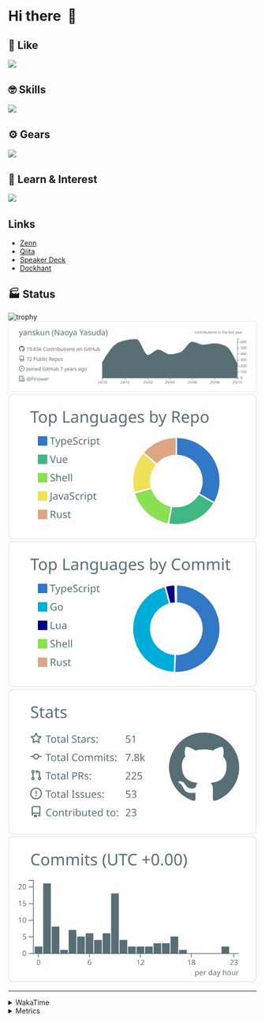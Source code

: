 # Hi there&nbsp; :wave:

## 💌 Like
<img src="https://go-skill-icons.vercel.app/api/icons?i=github" />

## 🤓 Skills
<img src="https://go-skill-icons.vercel.app/api/icons?i=js,ts,vue,nuxtjs,react,nextjs,go,lua,git" />

## ⚙️ Gears
<img src="https://go-skill-icons.vercel.app/api/icons?i=neovim,vscode,githubcopilot,alacritty,tmux" />

## 📖 Learn & Interest
<img src="https://go-skill-icons.vercel.app/api/icons?i=rust,deno,css,zig,playwright,githubactions,storybook,netlify,eslint" />

## Links
- [Zenn](https://zenn.dev/yanskun)
- [Qiita](https://qiita.com/yanskun)
- [Speaker Deck](https://speakerdeck.com/yanskun)
- [Dockhant](https://www.dockhunt.com/users/yanskun)

<!-- https://github.com/ryo-ma/github-profile-trophy -->

## 🏭 Status

<img src="https://github-profile-trophy.vercel.app/?username=yanskun&theme=onedark&row=1" alt="trophy">

<!-- https://github.com/vn7n24fzkq/github-profile-summary-cards -->
<picture>
  <source media="(prefers-color-scheme: dark)" srcset="https://raw.githubusercontent.com/yanskun/yanskun/master/profile-summary-card-output/nord_dark/0-profile-details.svg">
 <img src="https://raw.githubusercontent.com/yanskun/yanskun/master/profile-summary-card-output/default/0-profile-details.svg">
</picture>
<br>
<picture>
  <source media="(prefers-color-scheme: dark)" srcset="https://raw.githubusercontent.com/yanskun/yanskun/master/profile-summary-card-output/nord_dark/1-repos-per-language.svg">
 <img src="https://raw.githubusercontent.com/yanskun/yanskun/master/profile-summary-card-output/default/1-repos-per-language.svg">
</picture>
<picture>
  <source media="(prefers-color-scheme: dark)" srcset="https://raw.githubusercontent.com/yanskun/yanskun/master/profile-summary-card-output/nord_dark/2-most-commit-language.svg">
 <img src="https://raw.githubusercontent.com/yanskun/yanskun/master/profile-summary-card-output/default/2-most-commit-language.svg">
</picture>
<br>
<picture>
  <source media="(prefers-color-scheme: dark)" srcset="https://raw.githubusercontent.com/yanskun/yanskun/master/profile-summary-card-output/nord_dark/3-stats.svg">
 <img src="https://raw.githubusercontent.com/yanskun/yanskun/master/profile-summary-card-output/default/3-stats.svg">
</picture>
<picture>
  <source media="(prefers-color-scheme: dark)" srcset="https://raw.githubusercontent.com/yanskun/yanskun/master/profile-summary-card-output/nord_dark/4-productive-time.svg">
 <img src="https://raw.githubusercontent.com/yanskun/yanskun/master/profile-summary-card-output/default/4-productive-time.svg">
</picture>

---

<details>
  <summary>WakaTime</summary>
<!--START_SECTION:waka-->
![Code Time](http://img.shields.io/badge/Code%20Time-2%2C798%20hrs%2032%20mins-blue)

**🐱 My GitHub Data** 

> 📦 158.1 kB Used in GitHub's Storage 
 > 
> 🏆 4,897 Contributions in the Year 2025
 > 
> 💼 Opted to Hire
 > 
> 📜 133 Public Repositories 
 > 
> 🔑 6 Private Repositories 
 > 
**I'm an Early 🐤** 

```text
🌞 Morning                14588 commits       ████░░░░░░░░░░░░░░░░░░░░░   16.04 % 
🌆 Daytime                53716 commits       ███████████████░░░░░░░░░░   59.08 % 
🌃 Evening                18989 commits       █████░░░░░░░░░░░░░░░░░░░░   20.88 % 
🌙 Night                  3630 commits        █░░░░░░░░░░░░░░░░░░░░░░░░   03.99 % 
```
📅 **I'm Most Productive on Tuesday** 

```text
Monday                   14216 commits       ████░░░░░░░░░░░░░░░░░░░░░   15.64 % 
Tuesday                  19285 commits       █████░░░░░░░░░░░░░░░░░░░░   21.21 % 
Wednesday                18496 commits       █████░░░░░░░░░░░░░░░░░░░░   20.34 % 
Thursday                 17219 commits       █████░░░░░░░░░░░░░░░░░░░░   18.94 % 
Friday                   16612 commits       █████░░░░░░░░░░░░░░░░░░░░   18.27 % 
Saturday                 2105 commits        █░░░░░░░░░░░░░░░░░░░░░░░░   02.32 % 
Sunday                   2990 commits        █░░░░░░░░░░░░░░░░░░░░░░░░   03.29 % 
```


📊 **This Week I Spent My Time On** 

```text
🕑︎ Time Zone: Asia/Tokyo

💬 Programming Languages: 
TypeScript               17 hrs 3 mins       ███████████████████░░░░░░   74.79 % 
Markdown                 2 hrs 30 mins       ███░░░░░░░░░░░░░░░░░░░░░░   11.00 % 
JSON                     48 mins             █░░░░░░░░░░░░░░░░░░░░░░░░   03.57 % 
YAML                     47 mins             █░░░░░░░░░░░░░░░░░░░░░░░░   03.49 % 
JSON5                    47 mins             █░░░░░░░░░░░░░░░░░░░░░░░░   03.43 % 

🔥 Editors: 
Neovim                   22 hrs 1 min        ████████████████████████░   96.57 % 
VS Code                  46 mins             █░░░░░░░░░░░░░░░░░░░░░░░░   03.43 % 

💻 Operating System: 
Mac                      22 hrs 48 mins      █████████████████████████   100.00 % 
```


 Last Updated on 20/10/2025 05:24:54 UTC
<!--END_SECTION:waka-->
</details>

<details>
  <summary>Metrics</summary>
  <img src="https://github.com/yanskun/yanskun/blob/main/github-metrics.svg" alt="Metrics">
</details>
